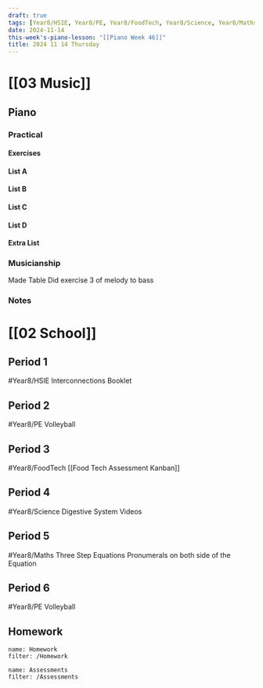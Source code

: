 ```yaml
---
draft: true
tags: [Year8/HSIE, Year8/PE, Year8/FoodTech, Year8/Science, Year8/Maths]
date: 2024-11-14
this-week's-piano-lesson: "[[Piano Week 46]]"
title: 2024 11 14 Thursday
---
```

 
# [[03 Music]]
## Piano
### Practical
#### Exercises

#### List A

#### List B

#### List C

#### List D

#### Extra List

### Musicianship
Made Table
Did exercise 3 of melody to bass
### Notes 


# [[02 School]]
## Period 1
#Year8/HSIE
Interconnections Booklet
## Period 2
#Year8/PE
Volleyball
## Period 3
#Year8/FoodTech
[[Food Tech Assessment Kanban]]
## Period 4
#Year8/Science
Digestive System Videos
## Period 5
#Year8/Maths
Three Step Equations
Pronumerals on both side of the Equation
## Period 6
#Year8/PE
Volleyball
## Homework
```todoist
name: Homework
filter: /Homework
``` 

```todoist
name: Assessments
filter: /Assessments
```